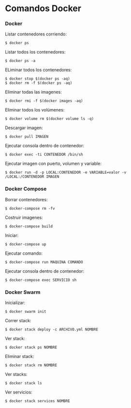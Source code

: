 # Comandos Docker

### Docker

Listar contenedores corriendo:
```
$ docker ps
```

Listar todos los contenedores:
```
$ docker ps -a
```

ELiminar todos los contenedores:
```
$ docker stop $(docker ps -aq)
$ docker rm -f $(docker ps -aq)
```

Eliminar todas las imagenes:
```
$ docker rmi -f $(docker images -aq)
```

Eliminar todos los volúmenes:
```
$ docker volume rm $(docker volume ls -q)
```

Descargar imagen:
```
$ docker pull IMAGEN
```

Ejecutar consola dentro de contenedor:
```
$ docker exec -ti CONTENEDOR /bin/sh
```

Ejecutar imagen con puerto, volumen y variable:
```
$ docker run -d -p LOCAL:CONTENEDOR -e VARIABLE=valor -v /LOCAL:/CONTENEDOR IMAGEN
```

### Docker Compose

Borrar contenedores:
```
$ docker-compose rm -fv
```

Costruir imagenes:
```
$ docker-compose build
```

Iniciar:
```
$ docker-compose up
```

Ejecutar comando:
```
$ docker-compose run MAQUINA COMANDO
```

Ejecutar consola dentro de contenedor:
```
$ docker-compose exec SERVICIO sh
```

### Docker Swarm

Inicializar:
```
$ docker swarm init  
```

Correr stack:
```
$ docker stack deploy -c ARCHIVO.yml NOMBRE
```

Ver stack:
```
$ docker stack ps NOMBRE
```

Eliminar stack:
```
$ docker stack rm NOMBRE
```

Ver stacks:
```
$ docker stack ls
```

Ver servicios:
```
$ docker stack services NOMBRE
```